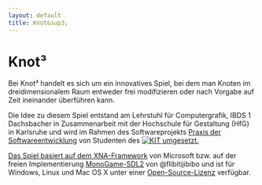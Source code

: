 ```yaml
---
layout: default
title: Knot&sup3;
---
```


# Knot&sup3;

Bei Knot&sup3; handelt es sich um ein innovatives Spiel, bei dem man Knoten im dreidimensionalem Raum entweder frei modifizieren oder nach Vorgabe auf Zeit ineinander überführen kann. 

Die Idee zu diesem Spiel entstand am Lehrstuhl für Computergrafik, IBDS 1 Dachsbacher in Zusammenarbeit mit der Hochschule für Gestaltung (HfG) in Karlsruhe und wird im Rahmen des Softwareprojekts [Praxis der Softwareentwicklung](http://cg.ivd.kit.edu/lehre/ws2013/pse/index.php) von Studenten des <nobr><a href="http://www.informatik.kit.edu/"><img src="/img/kit.ico" alt="KIT" title="KIT" /></nobr> umgesetzt.

Das Spiel basiert auf dem [XNA-Framework](http://msdn.microsoft.com/en-us/aa937791.aspx) von Microsoft bzw. auf der freien Implementierung [MonoGame-SDL2](https://github.com/flibitijibibo/MonoGame) von @flibitijibibo und ist für Windows, Linux und Mac OS X unter einer [Open-Source-Lizenz]({{site.baseurl}}license.html) verfügbar.


